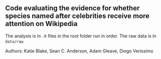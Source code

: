 ## Code evaluating the evidence for whether species named after celebrities receive more attention on Wikipedia

The analysis is in `.R` files in the root folder run in order. The raw data is in `data/raw`.

Authors: Katie Blake, Sean C. Anderson, Adam Gleave, Diogo Veríssimo
